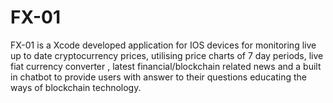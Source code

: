 # FX-01
FX-01 is a Xcode developed application for IOS devices for monitoring live up to date cryptocurrency prices, utilising price charts of 7 day periods, live fiat currency converter , latest financial/blockchain related news and a built in chatbot to provide users with answer to their questions educating the ways of blockchain technology.
